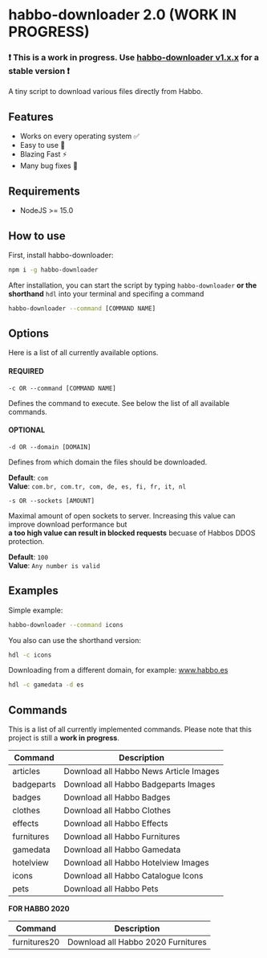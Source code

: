 # habbo-downloader 2.0 (WORK IN PROGRESS)

### ❗ This is a work in progress. Use [habbo-downloader v1.x.x](https://github.com/higoka/habbo-downloader/tree/master) for a stable version ❗

A tiny script to download various files directly from Habbo.

## Features

- Works on every operating system ✅
- Easy to use 💯
- Blazing Fast ⚡
- Many bug fixes 🐛

## Requirements

- NodeJS >= 15.0

## How to use

First, install habbo-downloader:

```bash
npm i -g habbo-downloader
```

After installation, you can start the script by typing `habbo-downloader` **or the shorthand** `hdl` into your terminal and specifing a command

```bash
habbo-downloader --command [COMMAND NAME]
```

## Options

Here is a list of all currently available options.

#### REQUIRED

```
-c OR --command [COMMAND NAME]  
```

Defines the command to execute. See below the list of all available commands.

#### OPTIONAL

```
-d OR --domain [DOMAIN]
```  

Defines from which domain the files should be downloaded.  

**Default**: `com`  
**Value**: `com.br, com.tr, com, de, es, fi, fr, it, nl`

```
-s OR --sockets [AMOUNT]
```

Maximal amount of open sockets to server. Increasing this value can improve download performance but  
**a too high value can result in blocked requests** becuase of Habbos DDOS protection.  

**Default**: `100`  
**Value**: `Any number is valid`

## Examples

Simple example:

```bash
habbo-downloader --command icons
```

You also can use the shorthand version:

```bash
hdl -c icons
```

Downloading from a different domain, for example: www.habbo.es

```bash
hdl -c gamedata -d es
```

## Commands

This is a list of all currently implemented commands. Please note that this project is still a **work in progress**.

|     Command     |                        Description                        |
| --------------- | --------------------------------------------------------- |
| articles        | Download all Habbo News Article Images                    |
| badgeparts      | Download all Habbo Badgeparts Images                      |
| badges          | Download all Habbo Badges                                 |
| clothes         | Download all Habbo Clothes                                |
| effects         | Download all Habbo Effects                                |
| furnitures      | Download all Habbo Furnitures                             |
| gamedata        | Download all Habbo Gamedata                               |
| hotelview       | Download all Habbo Hotelview Images                       |
| icons           | Download all Habbo Catalogue Icons                        |
| pets            | Download all Habbo Pets                                   |

**FOR HABBO 2020**

|     Command     |                        Description                        |
| --------------- | --------------------------------------------------------- |
| furnitures20    | Download all Habbo 2020 Furnitures                        |
